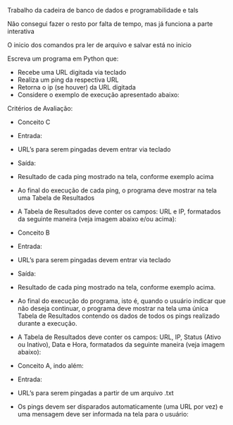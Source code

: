 
Trabalho da cadeira de banco de dados e programabilidade e tals

Não consegui fazer o resto por falta de tempo, mas já funciona a parte
interativa

O inicio dos comandos pra ler de arquivo e salvar está no inicio


Escreva um programa em Python que:
- Recebe uma URL digitada via teclado
- Realiza um ping da respectiva URL
- Retorna o ip (se houver) da URL digitada
- Considere o exemplo de execução apresentado abaixo:


Critérios de Avaliação:
- Conceito C
- Entrada:
- URL’s para serem pingadas devem entrar via teclado
- Saída:
- Resultado de cada ping mostrado na tela, conforme exemplo acima
- Ao final do execução de cada ping, o programa deve mostrar na tela uma Tabela de Resultados
- A Tabela de Resultados deve conter os campos: URL e IP, formatados da seguinte
maneira (veja imagem abaixo e/ou acima):

- Conceito B
- Entrada:
- URL’s para serem pingadas devem entrar via teclado
- Saída:
- Resultado de cada ping mostrado na tela, conforme exemplo acima.
- Ao final do execução do programa, isto é, quando o usuário indicar que não deseja continuar,
o programa deve mostrar na tela uma única Tabela de Resultados contendo os dados de todos
os pings realizado durante a execução.
- A Tabela de Resultados deve conter os campos:
URL, IP, Status (Ativo ou Inativo), Data e Hora, formatados da seguinte maneira
(veja imagem abaixo):

- Conceito A, indo além:
- Entrada:
- URL’s para serem pingadas a partir de um arquivo .txt

- Os pings devem ser disparados automaticamente (uma URL por vez) e uma mensagem deve
ser informada na tela para o usuário:
